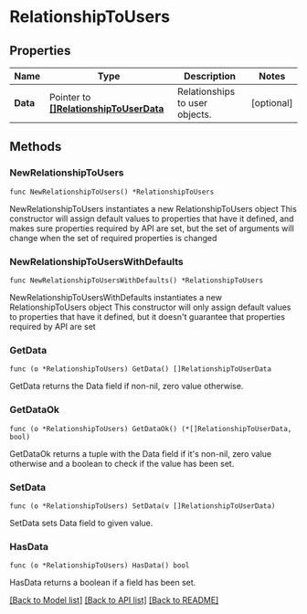 # RelationshipToUsers

## Properties

Name | Type | Description | Notes
------------ | ------------- | ------------- | -------------
**Data** | Pointer to [**[]RelationshipToUserData**](RelationshipToUserData.md) | Relationships to user objects. | [optional] 

## Methods

### NewRelationshipToUsers

`func NewRelationshipToUsers() *RelationshipToUsers`

NewRelationshipToUsers instantiates a new RelationshipToUsers object
This constructor will assign default values to properties that have it defined,
and makes sure properties required by API are set, but the set of arguments
will change when the set of required properties is changed

### NewRelationshipToUsersWithDefaults

`func NewRelationshipToUsersWithDefaults() *RelationshipToUsers`

NewRelationshipToUsersWithDefaults instantiates a new RelationshipToUsers object
This constructor will only assign default values to properties that have it defined,
but it doesn't guarantee that properties required by API are set

### GetData

`func (o *RelationshipToUsers) GetData() []RelationshipToUserData`

GetData returns the Data field if non-nil, zero value otherwise.

### GetDataOk

`func (o *RelationshipToUsers) GetDataOk() (*[]RelationshipToUserData, bool)`

GetDataOk returns a tuple with the Data field if it's non-nil, zero value otherwise
and a boolean to check if the value has been set.

### SetData

`func (o *RelationshipToUsers) SetData(v []RelationshipToUserData)`

SetData sets Data field to given value.

### HasData

`func (o *RelationshipToUsers) HasData() bool`

HasData returns a boolean if a field has been set.


[[Back to Model list]](../README.md#documentation-for-models) [[Back to API list]](../README.md#documentation-for-api-endpoints) [[Back to README]](../README.md)


